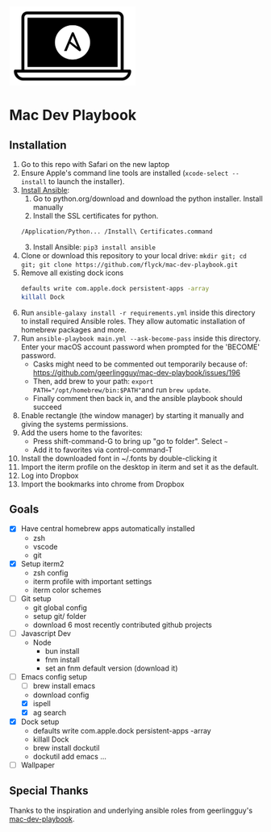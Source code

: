 <img src="https://raw.githubusercontent.com/flyck/mac-dev-playbook/main/.assets/Mac-Dev-Playbook-Logo.png" width="250" height="156" alt="Mac Dev Playbook Logo" />

# Mac Dev Playbook

## Installation

  1. Go to this repo with Safari on the new laptop
  1. Ensure Apple's command line tools are installed (`xcode-select --install` to launch the installer).
  2. [Install Ansible](https://docs.ansible.com/ansible/latest/installation_guide/index.html):
     1. Go to python.org/download and download the python installer. Install manually
     2. Install the SSL certificates for python.
     ```sh
     /Application/Python... /Install\ Certificates.command
     ```
     3. Install Ansible: `pip3 install ansible`
  3. Clone or download this repository to your local drive:
     `mkdir git; cd git; git clone https://github.com/flyck/mac-dev-playbook.git`
  3. Remove all existing dock icons
     ```sh
     defaults write com.apple.dock persistent-apps -array
     killall Dock
     ```
  4. Run `ansible-galaxy install -r requirements.yml` inside this directory to install required
     Ansible roles. They allow automatic installation of homebrew packages and more.
  5. Run `ansible-playbook main.yml --ask-become-pass` inside this directory. Enter your macOS
     account password when prompted for the 'BECOME' password.
     - Casks might need to be commented out temporarily because of:
       https://github.com/geerlingguy/mac-dev-playbook/issues/196
     - Then, add brew to your path: `export PATH="/opt/homebrew/bin:$PATH"`and run `brew update`.
     - Finally comment then back in, and the ansible playbook should succeed
  6. Enable rectangle (the window manager) by starting it manually and giving the systems
     permissions.
  7. Add the users home to the favorites:
     - Press shift-command-G to bring up "go to folder". Select `~`
     - Add it to favorites via control-command-T
  6. Install the downloaded font in ~/.fonts by double-clicking it
  7. Import the iterm profile on the desktop in iterm and set it as the default.
  8. Log into Dropbox
  9. Import the bookmarks into chrome from Dropbox

## Goals

- [x] Have central homebrew apps automatically installed
  - zsh
  - vscode
  - git
- [x] Setup iterm2
  - zsh config
  - iterm profile with important settings
  - iterm color schemes
- [ ] Git setup
  - git global config
  - setup git/ folder
  - download 6 most recently contributed github projects
- [ ] Javascript Dev
  - Node
    - bun install
    - fnm install
    - set an fnm default version (download it)
- [ ] Emacs config setup
  - [ ] brew install emacs
  - download config
  - [x] ispell
  - [x] ag search
- [x] Dock setup
  - defaults write com.apple.dock persistent-apps -array
  - killall Dock
  - brew install dockutil
  - dockutil add emacs ...
- [ ] Wallpaper

## Special Thanks

Thanks to the inspiration and underlying ansible roles from geerlingguy's
[mac-dev-playbook](https://github.com/geerlingguy/mac-dev-playbook).
